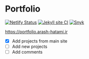 # Portfolio

[![Netlify Status](https://api.netlify.com/api/v1/badges/c055b1f4-bd45-4199-925d-02b9ffbc0fc1/deploy-status)](https://app.netlify.com/sites/arash-portfolio/deploys) [![Jekyll site CI](https://github.com/hatamiarash7/MyWebSite_Portfolio/actions/workflows/jekyll.yml/badge.svg)](https://github.com/hatamiarash7/MyWebSite_Portfolio/actions/workflows/jekyll.yml) [![Snyk](https://github.com/hatamiarash7/MyWebSite_Portfolio/actions/workflows/snyk.yaml/badge.svg)](https://github.com/hatamiarash7/MyWebSite_Portfolio/actions/workflows/snyk.yaml)

https://portfolio.arash-hatami.ir

- [x] Add projects from main site
- [ ] Add new projects
- [ ] Add comments

